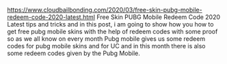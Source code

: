 https://www.cloudbailbonding.com/2020/03/free-skin-pubg-mobile-redeem-code-2020-latest.html  Free Skin  PUBG Mobile Redeem Code 2020 Latest tips and tricks and in this post, i am going to show how you how to get free pubg mobile skins with the help of redeem codes with some proof so as we all know on every month Pubg mobile gives us some redeem codes for pubg mobile skins and for UC and in this month there is also some redeem codes given by the Pubg Mobile.
